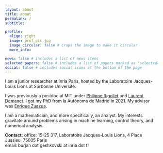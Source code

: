```yaml
---
layout: about
title: about
permalink: /
subtitle: 

profile:
  align: right
  image: prof_pic.jpg
  image_circular: false # crops the image to make it circular
  more_info: 

news: false # includes a list of news items
selected_papers: false # includes a list of papers marked as "selected={true}"
social: false # includes social icons at the bottom of the page
---
```


I am a junior researcher at Inria Paris, hosted by the Laboratoire Jacques-Louis Lions at Sorbonne Université.

I was previously a postdoc at MIT under <a class="publink" href="https://math.mit.edu/~rigollet/">Philippe Rigollet</a> and <a class="publink" href="https://math.mit.edu/icg/">Laurent Demanet</a>.
I got my PhD from la Autónoma de Madrid in 2021. My advisor was <a class="publink" href="https://dcn.nat.fau.eu/enrique-zuazua/">Enrique Zuazua</a>. 

I am a mathematician, and more specifically, an analyst. My interests gravitate around problems arising in machine learning, control theory, and numerical analysis. 

<b>Contact:</b>
office: 15-25 317, Laboratoire Jacques-Louis Lions, 4 Place Jussieu, 75005 Paris<br>
email: borjan dot geshkovski at inria dot fr
